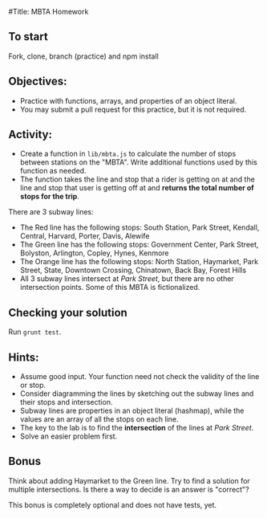 #Title: MBTA Homework

## To start

Fork, clone, branch (practice) and npm install

## Objectives:
- Practice with functions, arrays, and properties of an object literal.
- You may submit a pull request for this practice, but it is not required.

## Activity:

- Create a function in `lib/mbta.js` to calculate the number of stops between stations on the "MBTA". Write additional functions used by this function as needed.
- The function takes the line and stop that a rider is getting on at and the line and stop that user is getting off at and **returns the total number of stops for the trip**.

There are 3 subway lines:

- The Red line has the following stops: South Station, Park Street, Kendall, Central, Harvard, Porter, Davis, Alewife
- The Green line has the following stops: Government Center, Park Street, Bolyston, Arlington, Copley, Hynes, Kenmore
- The Orange line has the following stops:  North Station, Haymarket, Park Street, State, Downtown Crossing, Chinatown, Back Bay, Forest Hills
- All 3 subway lines intersect at *Park Street*, but there are no other intersection points. Some of this MBTA is fictionalized.

## Checking your solution

Run `grunt test`.

## Hints:

* Assume good input.  Your function need not check the validity of the line or stop.
* Consider diagramming the lines by sketching out the subway lines and their stops and intersection.
* Subway lines are properties in an object literal (hashmap), while the values are an array of all the stops on each line.
* The key to the lab is to find the __intersection__ of the lines at *Park Street*.
* Solve an easier problem first.

## Bonus

Think about adding Haymarket to the Green line.  Try to find a solution for multiple intersections.  Is there a way to decide is an answer is "correct"?

This bonus is completely optional and does not have tests, yet.

